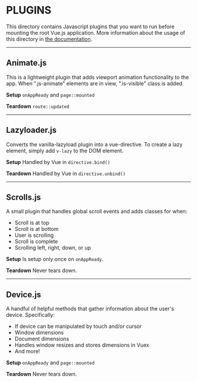 # PLUGINS

This directory contains Javascript plugins that you want to run before mounting the root Vue.js application. More information about the usage of this directory in [the documentation](https://nuxtjs.org/guide/plugins).

---

## Animate.js

This is a lightweight plugin that adds viewport animation functionality to the app. When ".js-animate" elements are in view, ".is-visible" class is added. 

**Setup**
`onAppReady` and `page::mounted`

**Teardown**
`route::updated`

---

## Lazyloader.js

Converts the vanilla-lazyload plugin into a vue-directive. To create a lazy element, simply add `v-lazy` to the DOM element.

**Setup**
Handled by Vue in `directive.bind()`

**Teardown**
Handled by Vue in `directive.unbind()`

---

## Scrolls.js

A small plugin that handles global scroll events and adds classes for when:

- Scroll is at top
- Scroll is at bottom
- User is scrolling
- Scroll is complete
- Scrolling left, right, down, or up

**Setup**
Is setup only once on `onAppReady`.

**Teardown**
Never tears down.

---

## Device.js

A handful of helpful methods that gather information about the user's device. Specifically:

- If device can be manipulated by touch and/or cursor
- Window dimensions
- Document dimensions
- Handles window resizes and stores dimensions in Vuex
- And more!

**Setup**
`onAppReady` and `page::mounted`

**Teardown**
Never tears down.

